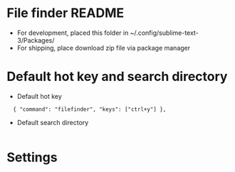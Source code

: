 # File finder README

- For development, placed this folder in ~/.config/sublime-text-3/Packages/
- For shipping, place download zip file via package manager


# Default hot key and search directory

- Default hot key
```
  { "command": "filefinder", "keys": ["ctrl+y"] },
```
- Default search directory
```
```

# Settings

